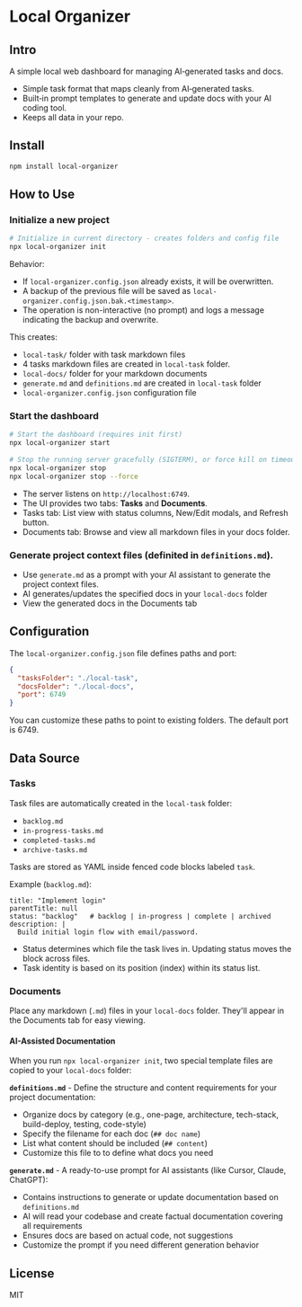 # Local Organizer

## Intro
A simple local web dashboard for managing AI‑generated tasks and docs.
- Simple task format that maps cleanly from AI‑generated tasks.
- Built‑in prompt templates to generate and update docs with your AI coding tool.
- Keeps all data in your repo.

## Install

```bash
npm install local-organizer
```

## How to Use

### Initialize a new project

```bash
# Initialize in current directory - creates folders and config file
npx local-organizer init
```

Behavior:
- If `local-organizer.config.json` already exists, it will be overwritten.
- A backup of the previous file will be saved as `local-organizer.config.json.bak.<timestamp>`.
- The operation is non-interactive (no prompt) and logs a message indicating the backup and overwrite.

This creates:
- `local-task/` folder with task markdown files
- 4 tasks markdown files are created in `local-task` folder.
- `local-docs/` folder for your markdown documents
- `generate.md` and `definitions.md` are created in `local-task` folder
- `local-organizer.config.json` configuration file

### Start the dashboard

```bash
# Start the dashboard (requires init first)
npx local-organizer start
 
# Stop the running server gracefully (SIGTERM), or force kill on timeout
npx local-organizer stop
npx local-organizer stop --force
```

- The server listens on `http://localhost:6749`.
- The UI provides two tabs: **Tasks** and **Documents**.
- Tasks tab: List view with status columns, New/Edit modals, and Refresh button.
- Documents tab: Browse and view all markdown files in your docs folder.

### Generate project context files (definited in `definitions.md`).
- Use `generate.md` as a prompt with your AI assistant to generate the project context files.
- AI generates/updates the specified docs in your `local-docs` folder
- View the generated docs in the Documents tab

## Configuration

The `local-organizer.config.json` file defines paths and port:

```json
{
  "tasksFolder": "./local-task",
  "docsFolder": "./local-docs",
  "port": 6749
}
```

You can customize these paths to point to existing folders. The default port is 6749.

## Data Source

### Tasks

Task files are automatically created in the `local-task` folder:
- `backlog.md`
- `in-progress-tasks.md`
- `completed-tasks.md`
- `archive-tasks.md`

Tasks are stored as YAML inside fenced code blocks labeled `task`.

Example (`backlog.md`):

```task
title: "Implement login"
parentTitle: null
status: "backlog"   # backlog | in-progress | complete | archived
description: |
  Build initial login flow with email/password.
```

- Status determines which file the task lives in. Updating status moves the block across files.
- Task identity is based on its position (index) within its status list.

### Documents

Place any markdown (`.md`) files in your `local-docs` folder. They'll appear in the Documents tab for easy viewing.

#### AI-Assisted Documentation

When you run `npx local-organizer init`, two special template files are copied to your `local-docs` folder:

**`definitions.md`** - Define the structure and content requirements for your project documentation:
- Organize docs by category (e.g., one-page, architecture, tech-stack, build-deploy, testing, code-style)
- Specify the filename for each doc (`## doc name`)
- List what content should be included (`## content`)
- Customize this file to to define what docs you need

**`generate.md`** - A ready-to-use prompt for AI assistants (like Cursor, Claude, ChatGPT):
- Contains instructions to generate or update documentation based on `definitions.md`
- AI will read your codebase and create factual documentation covering all requirements
- Ensures docs are based on actual code, not suggestions
- Customize the prompt if you need different generation behavior

## License

MIT